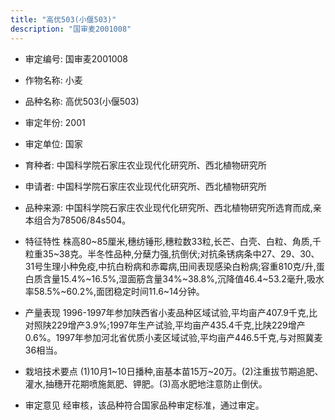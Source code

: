 ```yaml
---
title: "高优503(小偃503)"
description: "国审麦2001008"
---
```

* 审定编号:  国审麦2001008

*  作物名称:  小麦

*  品种名称:  高优503(小偃503)

*  审定年份:  2001

*  审定单位:  国家

* 育种者:  中国科学院石家庄农业现代化研究所、西北植物研究所

*  申请者:  中国科学院石家庄农业现代化研究所、西北植物研究所

*  品种来源:  中国科学院石家庄农业现代化研究所、西北植物研究所选育而成,亲本组合为78506/84s504。

*  特征特性
株高80~85厘米,穗纺锤形,穗粒数33粒,长芒、白壳、白粒、角质,千粒重35~38克。半冬性品种,分蘖力强,抗倒伏;对抗条锈病条中27、29、30、31号生理小种免疫,中抗白粉病和赤霉病,田间表现感染白粉病;容重810克/升,蛋白质含量15.4%~16.5%,湿面筋含量34%~38.8%,沉降值46.4~53.2毫升,吸水率58.5%~60.2%,面团稳定时间11.6~14分钟。

*  产量表现
1996-1997年参加陕西省小麦品种区域试验,平均亩产407.9千克,比对照陕229增产3.9%;1997年生产试验,平均亩产435.4千克,比陕229增产0.6%。1997年参加河北省优质小麦区域试验,平均亩产446.5千克,与对照冀麦36相当。

*  栽培技术要点
(1)10月1~10日播种,亩基本苗15万~20万。(2)注重拔节期追肥、灌水,抽穗开花期喷施氮肥、钾肥。(3)高水肥地注意防止倒伏。

*  审定意见
经审核，该品种符合国家品种审定标准，通过审定。
